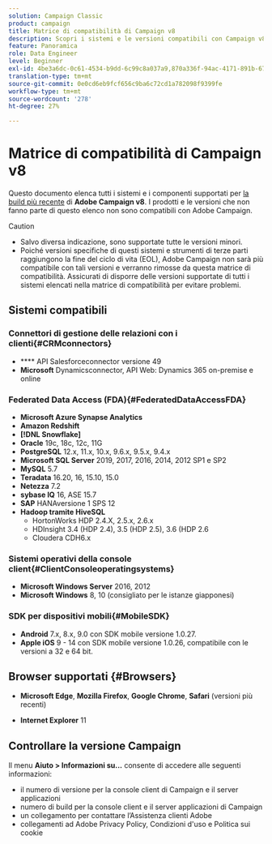 ```yaml
---
solution: Campaign Classic
product: campaign
title: Matrice di compatibilità di Campaign v8
description: Scopri i sistemi e le versioni compatibili con Campaign v8
feature: Panoramica
role: Data Engineer
level: Beginner
exl-id: 4be3a6dc-0c61-4534-b9dd-6c99c8a037a9,870a336f-94ac-4171-891b-67614feef6ef,bebdd930-c7f6-4629-a489-3c704b33f058,d493e613-eb61-43b1-9c6d-1bd881af0734
translation-type: tm+mt
source-git-commit: 0e0cd6eb9fcf656c9ba6c72cd1a782098f9399fe
workflow-type: tm+mt
source-wordcount: '278'
ht-degree: 27%

---
```


# Matrice di compatibilità di Campaign v8

Questo documento elenca tutti i sistemi e i componenti supportati per [la build più recente](release-notes.md) di **Adobe Campaign v8**. I prodotti e le versioni che non fanno parte di questo elenco non sono compatibili con Adobe Campaign.

>[!CAUTION]
>
>* Salvo diversa indicazione, sono supportate tutte le versioni minori.
>* Poiché versioni specifiche di questi sistemi e strumenti di terze parti raggiungono la fine del ciclo di vita (EOL), Adobe Campaign non sarà più compatibile con tali versioni e verranno rimosse da questa matrice di compatibilità. Assicurati di disporre delle versioni supportate di tutti i sistemi elencati nella matrice di compatibilità per evitare problemi.


## Sistemi compatibili

### Connettori di gestione delle relazioni con i clienti{#CRMconnectors}

* **** API Salesforceconnector versione 49
* **Microsoft** Dynamicsconnector, API Web: Dynamics 365 on-premise e online

### Federated Data Access (FDA){#FederatedDataAccessFDA}

* **Microsoft Azure Synapse Analytics**
* **Amazon Redshift**
* **[!DNL Snowflake]**
* **Oracle** 19c, 18c, 12c, 11G
* **PostgreSQL** 12.x, 11.x, 10.x, 9.6.x, 9.5.x, 9.4.x
* **Microsoft SQL Server** 2019, 2017, 2016, 2014, 2012 SP1 e SP2
* **MySQL** 5.7
* **Teradata** 16.20, 16, 15.10, 15.0
* **Netezza** 7.2
* **sybase IQ** 16, ASE 15.7
* **SAP** HANAversione 1 SPS 12
* **Hadoop tramite HiveSQL**
   * HortonWorks HDP 2.4.X, 2.5.x, 2.6.x
   * HDInsight 3.4 (HDP 2.4), 3.5 (HDP 2.5), 3.6 (HDP 2.6
   * Cloudera CDH6.x

### Sistemi operativi della console client{#ClientConsoleoperatingsystems}

* **Microsoft Windows Server** 2016, 2012
* **Microsoft Windows** 8, 10 (consigliato per le istanze giapponesi)

### SDK per dispositivi mobili{#MobileSDK}

* **Android** 7.x, 8.x, 9.0 con SDK mobile versione 1.0.27.
* **Apple iOS** 9 - 14 con SDK mobile versione 1.0.26, compatibile con le versioni a 32 e 64 bit.

## Browser supportati {#Browsers}

* **Microsoft Edge**,  **Mozilla Firefox**,  **Google Chrome**,  **Safari**  (versioni più recenti)

* **Internet Explorer** 11

## Controllare la versione Campaign

Il menu **Aiuto > Informazioni su...** consente di accedere alle seguenti informazioni:

* il numero di versione per la console client di Campaign e il server applicazioni
* numero di build per la console client e il server applicazioni di Campaign
* un collegamento per contattare l’Assistenza clienti Adobe
* collegamenti ad Adobe Privacy Policy, Condizioni d&#39;uso e Politica sui cookie
